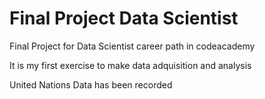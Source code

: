 # Final Project Data Scientist
Final Project for Data Scientist career path in codeacademy

It is my first exercise to make data adquisition and analysis

United Nations Data has been recorded

